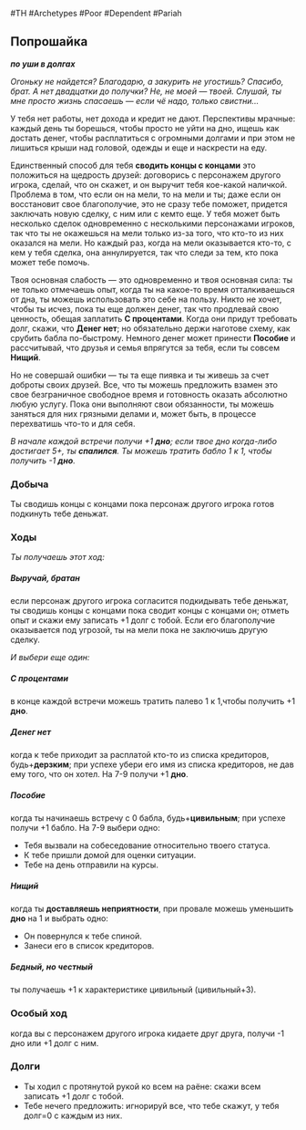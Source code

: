 #TH #Archetypes #Poor #Dependent #Pariah 

## Попрошайка
***по уши в долгах***

*Огоньку не найдется? Благодарю, а закурить не угостишь? Спасибо, брат. А нет двадцатки до получки? Не, не моей — твоей. Слушай, ты мне просто жизнь спасаешь — если чё надо, только свистни…*

У тебя нет работы, нет дохода и кредит не дают. Перспективы мрачные: каждый день ты борешься, чтобы просто не уйти на дно, ищешь как достать денег, чтобы расплатиться с огромными долгами и при этом не лишиться крыши над головой, одежды и еще и наскрести на еду.

Единственный способ для тебя **сводить концы с концами** это положиться на щедрость друзей: договорись с персонажем другого игрока, сделай, что он скажет, и он выручит тебя кое-какой наличкой. Проблема в том, что если он на мели, то на мели и ты; даже если он восстановит свое благополучие, это не сразу тебе поможет, придется заключать новую сделку, с ним или с кемто еще. У тебя может быть несколько сделок одновременно с несколькими персонажами игроков, так что ты не окажешься на мели только из-за того, что кто-то из них оказался на мели. Но каждый раз, когда на мели оказывается кто-то, с кем у тебя сделка, она аннулируется, так что следи за тем, кто пока может тебе помочь.

Твоя основная слабость — это одновременно и твоя основная сила: ты не только отмечаешь опыт, когда ты на какое-то время отталкиваешься от дна, ты можешь использовать это себе на пользу. Никто не хочет, чтобы ты исчез, пока ты еще должен денег, так что продлевай свою ценность, обещая заплатить **С процентами**. Когда они придут требовать долг, скажи, что **Денег нет**; но обязательно держи наготове схему, как срубить бабла по-быстрому. Немного денег может принести **Пособие** и рассчитывай, что друзья и семья впрягутся за тебя, если ты совсем **Нищий**.

Но не совершай ошибки — ты та еще пиявка и ты живешь за счет доброты своих друзей. Все, что ты можешь предложить взамен это свое безграничное свободное время и готовность оказать абсолютно любую услугу. Пока они выполняют свои обязанности, ты можешь заняться для них грязными делами и, может быть, в процессе перехватишь что-то и для себя.

*В начале каждой встречи получи +1 **дно**; если твое дно когда-либо достигает 5+, ты **спалился**. Ты можешь тратить бабло 1 к 1, чтобы получить -1 **дно**.*
### Добыча
Ты сводишь концы с концами пока персонаж другого игрока готов подкинуть тебе деньжат.

### Ходы
*Ты получаешь этот ход:* 
##### Выручай, братан
если персонаж другого игрока согласится подкидывать тебе деньжат, ты сводишь концы с концами пока сводит концы с концами он; отметь опыт и скажи ему записать +1 долг с тобой. Если его благополучие оказывается под угрозой, ты на мели пока не заключишь другую сделку.

*И выбери еще один:* 

##### С процентами
в конце каждой встречи можешь тратить палево 1 к 1,чтобы получить +1 **дно**.

##### Денег нет
когда к тебе приходит за расплатой кто-то из списка кредиторов, будь+**дерзким**; при успехе убери его имя из списка кредиторов, не дав ему того, что он хотел. На 7-9 получи +1 **дно**.

##### Пособие
когда ты начинаешь встречу с 0 бабла, будь+**цивильным**; при успехе получи +1 бабло. На 7-9 выбери одно: 
- Тебя вызвали на собеседование относительно твоего статуса. 
- К тебе пришли домой для оценки ситуации. 
- Тебе на день отправили на курсы. 

##### Нищий
когда ты **доставляешь неприятности**, при провале можешь уменьшить **дно** на 1 и выбрать одно: 
- Он повернулся к тебе спиной. 
- Занеси его в список кредиторов. 

##### Бедный, но честный
ты получаешь +1 к характеристике цивильный (цивильный+3).

### Особый ход
когда вы с персонажем другого игрока кидаете друг друга, получи -1 дно или +1 долг с ним.

### Долги
- Ты ходил с протянутой рукой ко всем на раёне: скажи всем записать +1 долг с тобой. 
- Тебе нечего предложить: игнорируй все, что тебе скажут, у тебя долг=0 с каждым из них.
